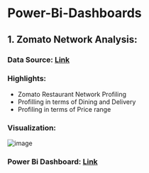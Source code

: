 # Power-Bi-Dashboards

## 1. Zomato Network Analysis:

### Data Source: [Link](https://www.kaggle.com/shrutimehta/zomato-restaurants-data)

### Highlights: 

* Zomato Restaurant Network Profiling
* Profilling in terms of Dining and Delivery 
* Profiling in terms of Price range

### Visualization: 

![image](https://user-images.githubusercontent.com/90097839/145712776-f58be471-99b4-495b-91b9-536a6c8ec0a2.png)

### Power Bi Dashboard: [Link](https://app.powerbi.com/groups/4c6b1151-a2ae-4a68-b5a7-3d3eb8b784b4/dashboards/e5979730-813e-4f5f-98e4-c2c7e3330821)



